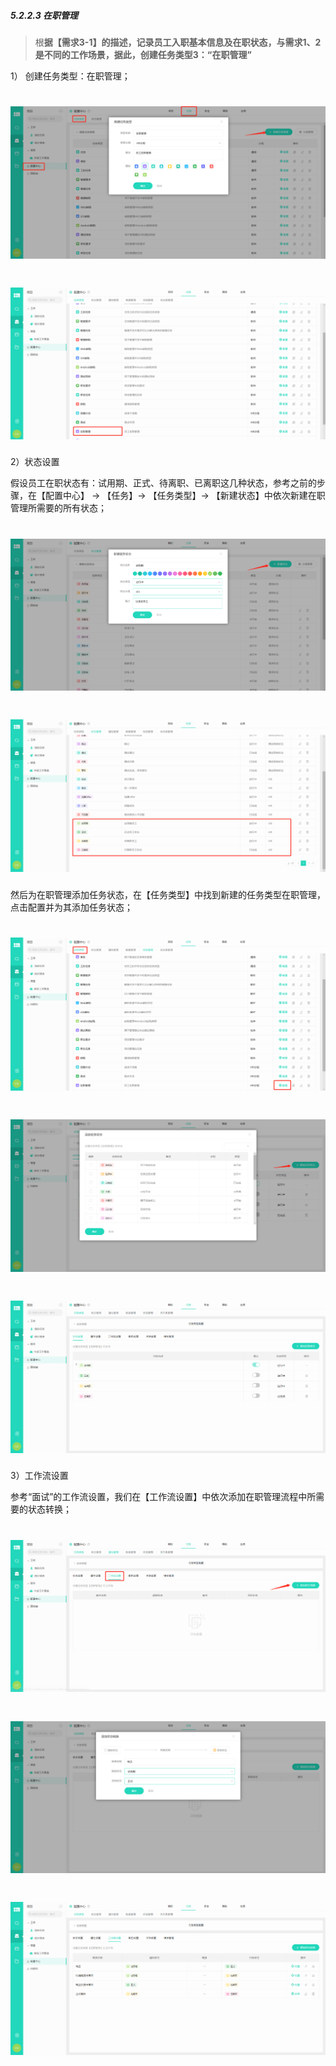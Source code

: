##### 5.2.2.3 在职管理

> 根**据【需求3-1】的描述，记录员工入职基本信息及在职状态，与需求1、2是不同的工作场景，据此，创建任务类型3：“在职管理”**

1） 创建任务类型：在职管理；

# ![](/assets/5.2.2.3在职管理-创建任务类型.png)

# ![](/assets/5.2.2.3在职管理-创建任务类型2.png)

2）状态设置

假设员工在职状态有：试用期、正式、待离职、已离职这几种状态，参考之前的步骤，在【配置中心】 → 【任务】→ 【任务类型】→ 【新建状态】中依次新建在职管理所需要的所有状态；

# ![](/assets/5.2.2.3在职管理-新建全局状态试用期.png)

# ![](/assets/5.2.2.3在职管理-新建全局状态.png)

然后为在职管理添加任务状态，在【任务类型】中找到新建的任务类型在职管理，点击配置并为其添加任务状态；

# ![](/assets/5.2.2.3在职管理-添加任务状态0.png)

# ![](/assets/5.2.2.3在职管理-添加任务状态.png)

# ![](/assets/5.2.2.3在职管理-添加任务状态2.png)

3）工作流设置

参考“面试”的工作流设置，我们在【工作流设置】中依次添加在职管理流程中所需要的状态转换；

# ![](/assets/5.2.2.3在职管理-状态流添加状态转换.png)

# ![](/assets/5.2.2.3在职管理-状态流添加状态转换2.png)

# ![](/assets/5.2.2.3在职管理-状态流添加状态转换3.png)

